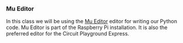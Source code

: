 ### Mu Editor
In this class we will be using the [Mu Editor](https://codewith.mu/) editor for writing our Python code. Mu Editor
is part of the Raspberry Pi installation. It is also the preferred editor for the Circuit Playground Express. 
